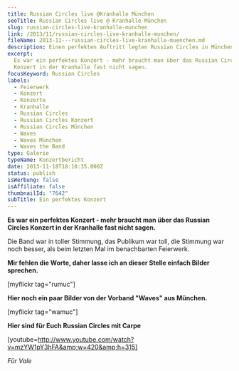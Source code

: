 ```yaml
---
title: Russian Circles live @Kranhalle München
seoTitle: Russian Circles live @ Kranhalle München
slug: russian-circles-live-kranhalle-munchen
link: /2013/11/russian-circles-live-kranhalle-munchen/
fileName: 2013-11---russian-circles-live-kranhalle-muenchen.md
description: Einen perfekten Auftritt legten Russian Circles in München hin
excerpt:
  Es war ein perfektes Konzert - mehr braucht man über das Russian Circles
  Konzert in der Kranhalle fast nicht sagen.
focusKeyword: Russian Circles
labels:
  - Feierwerk
  - Konzert
  - Konzerte
  - Kranhalle
  - Russian Circles
  - Russian Circles Konzert
  - Russian Circles München
  - Waves
  - Waves München
  - Waves the Band
type: Galerie
typeName: Konzertbericht
date: 2013-11-18T18:10:35.000Z
status: publish
isWerbung: false
isAffiliate: false
thumbnailId: "7642"
subTitle: Ein perfektes Konzert
---
```


<strong>Es war ein perfektes Konzert - mehr braucht man über das Russian Circles
Konzert in der Kranhalle fast nicht sagen. </strong>

Die Band war in toller Stimmung, das Publikum war toll, die Stimmung war noch
besser, als beim letzten Mal im benachbarten Feierwerk.

<strong>Mir fehlen die Worte, daher lasse ich an dieser Stelle einfach Bilder
sprechen.</strong>

[myflickr tag="rumuc"]

<strong>Hier noch ein paar Bilder von der Vorband "Waves" aus München.</strong>

[myflickr tag="wamuc"]

<strong>Hier sind für Euch Russian Circles mit Carpe </strong>

[youtube=http://www.youtube.com/watch?v=mzYW1pY3hFA&amp;w=420&amp;h=315]

<em>Für Vale</em>
